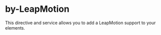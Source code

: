 by-LeapMotion
=============

This directive and service allows you to add a LeapMotion support to your elements.